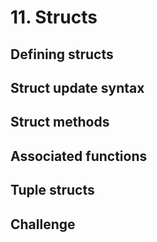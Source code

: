 # 11. Structs

## Defining structs

## Struct update syntax

## Struct methods

## Associated functions

## Tuple structs

## Challenge

